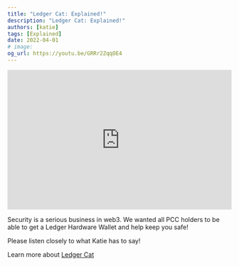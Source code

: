 ```yaml
---
title: "Ledger Cat: Explained!"
description: "Ledger Cat: Explained!"
authors: [katie]
tags: [Explained]
date: 2022-04-01
# image:
og_url: https://youtu.be/GRRr2ZqqOE4
---
```


<iframe width="100%" height="315" src="https://www.youtube.com/embed/GRRr2ZqqOE4" title="YouTube video player" frameborder="0" allow="accelerometer; autoplay; clipboard-write; encrypted-media; gyroscope; picture-in-picture" allowfullscreen></iframe>

<!--truncate-->

Security is a serious business in web3. We wanted all PCC holders to be able to get a Ledger Hardware Wallet and help keep you safe! 

Please listen closely to what Katie has to say!

Learn more about [Ledger Cat](/collections/kittyvalut-purrks/ledger-cat)